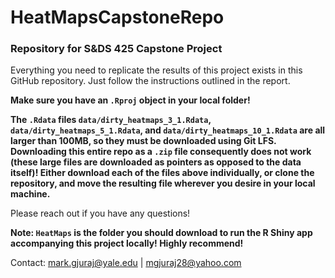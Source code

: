 # HeatMapsCapstoneRepo
### Repository for S&amp;DS 425 Capstone Project

Everything you need to replicate the results of this project exists in this GitHub repository. Just follow the instructions outlined in the report. 

__Make sure you have an `.Rproj` object in your local folder!__

__The `.Rdata` files `data/dirty_heatmaps_3_1.Rdata`, `data/dirty_heatmaps_5_1.Rdata`, and `data/dirty_heatmaps_10_1.Rdata` are all larger than 100MB, so they must be downloaded using Git LFS. Downloading this entire repo as a `.zip` file consequently does not work (these large files are downloaded as pointers as opposed to the data itself)! Either download each of the files above individually, or clone the repository, and move the resulting file wherever you desire in your local machine.__

Please reach out if you have any questions!

__Note: `HeatMaps` is the folder you should download to run the R Shiny app accompanying this project locally! Highly recommend!__

Contact:
mark.gjuraj@yale.edu | mgjuraj28@yahoo.com

